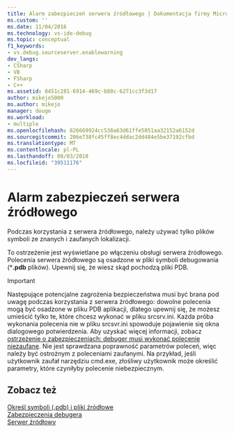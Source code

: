 ```yaml
---
title: Alarm zabezpieczeń serwera źródłowego | Dokumentacja firmy Microsoft
ms.custom: ''
ms.date: 11/04/2016
ms.technology: vs-ide-debug
ms.topic: conceptual
f1_keywords:
- vs.debug.sourceserver.enablewarning
dev_langs:
- CSharp
- VB
- FSharp
- C++
ms.assetid: 8451c281-6914-469c-b80c-6271cc3f3d17
author: mikejo5000
ms.author: mikejo
manager: douge
ms.workload:
- multiple
ms.openlocfilehash: 826669924cc538a63d61ffe5051aa32152a6152d
ms.sourcegitcommit: 206e738fc45ff8ec4ddac2dd484e5be37192cfbd
ms.translationtype: MT
ms.contentlocale: pl-PL
ms.lasthandoff: 08/03/2018
ms.locfileid: "39511176"
---
```

# <a name="source-server-security-alert"></a>Alarm zabezpieczeń serwera źródłowego
Podczas korzystania z serwera źródłowego, należy używać tylko plików symboli ze znanych i zaufanych lokalizacji.  
  
 To ostrzeżenie jest wyświetlane po włączeniu obsługi serwera źródłowego. Polecenia serwera źródłowego są osadzone w pliki symboli debugowania (***.pdb** plików). Upewnij się, że wiesz skąd pochodzą pliki PDB.  
  
> [!IMPORTANT]
>  Następujące potencjalne zagrożenia bezpieczeństwa musi być brana pod uwagę podczas korzystania z serwera źródłowego: dowolne polecenia mogą być osadzone w pliku PDB aplikacji, dlatego upewnij się, że możesz umieścić tylko te, które chcesz wykonać w pliku srcsrv.ini. Każda próba wykonania polecenia nie w pliku srcsvr.ini spowoduje pojawienie się okna dialogowego potwierdzenia. Aby uzyskać więcej informacji, zobacz [ostrzeżenie o zabezpieczeniach: debuger musi wykonać polecenie niezaufane](../debugger/security-warning-debugger-must-execute-untrusted-command.md). Nie jest sprawdzana poprawność parametrów poleceń, więc należy być ostrożnym z poleceniami zaufanymi. Na przykład, jeśli użytkownik zaufał narzędziu cmd.exe, złośliwy użytkownik może określić parametry, które czyniłyby polecenie niebezpiecznym.  
  
## <a name="see-also"></a>Zobacz też  
 [Określ symboli (.pdb) i pliki źródłowe](../debugger/specify-symbol-dot-pdb-and-source-files-in-the-visual-studio-debugger.md)   
 [Zabezpieczenia debugera](../debugger/debugger-security.md)   
 [Serwer źródłowy](/windows/desktop/Debug/source-server-and-source-indexing)
